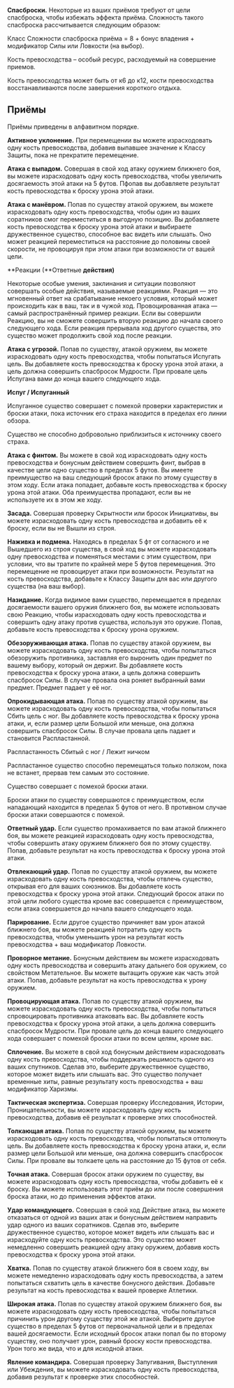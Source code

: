 **Спасброски.** Некоторые из ваших приёмов требуют от цели спасброска, чтобы избежать эффекта приёма. Сложность такого спасброска рассчитывается следующим образом:

Класс Сложности спасброска приёма = 8 + бонус владения + модификатор Силы или Ловкости (на выбор).

Кость превосходства – особый ресурс, расходуемый на совершение приемов.

Кость превосходства может быть от к6 до к12, кости превосходства восстанавливаются после завершения короткого отдыха.

## Приёмы

Приёмы приведены в алфавитном порядке.

**Активное уклонение.** При перемещении вы можете израсходовать одну кость превосходства, добавив выпавшее значение к Классу Защиты, пока не прекратите перемещение.

**Атака с выпадом.** Совершая в свой ход атаку оружием ближнего боя, вы можете израсходовать одну кость превосходства, чтобы увеличить досягаемость этой атаки на 5 футов. Пфопав вы добавляете результат кость превосходства к броску урона этой атаки.

**Атака с манёвром.** Попав по существу атакой оружием, вы можете израсходовать одну кость превосходства, чтобы один из ваших соратников смог переместиться в выгодную позицию. Вы добавляете кость превосходства к броску урона этой атаки и выбираете дружественное существо, способное вас видеть или слышать. Оно может реакцией переместиться на расстояние до половины своей скорости, не провоцируя при этом атаки при возможности от вашей цели.

**Реакции (**Ответные **действия)**

Некоторые особые умения, заклинания и ситуации позволяют совершать особые действия, называемые реакциями. Реакция — это мгновенный ответ на срабатывание некоего условия, который может происходить как в ваш, так и в чужой ход. Провоцированная атака — самый распространённый пример реакции. Если вы совершили Реакцию, вы не сможете совершить вторую реакцию до начала своего следующего хода. Если реакция прерывала ход другого существа, это существо может продолжить свой ход после реакции.

**Атака с угрозой.** Попав по существу, атакой оружием, вы можете израсходовать одну кость превосходства, чтобы попытаться Испугать цель. Вы добавляете кость превосходства к броску урона этой атаки, а цель должна совершить спасбросок Мудрости. При провале цель Испугана вами до конца вашего следующего хода.

**Испуг / Испуганный**

Испуганное существо совершает с помехой проверки характеристик и броски атаки, пока источник его страха находится в пределах его линии обзора.

Существо не способно добровольно приблизиться к источнику своего страха.

**Атака с финтом.** Вы можете в свой ход израсходовать одну кость превосходства и бонусным действием совершить финт, выбрав в качестве цели одно существо в пределах 5 футов. Вы имеете преимущество на ваш следующий бросок атаки по этому существу в этом ходу. Если атака попадает, добавьте кость превосходства к броску урона этой атаки. Оба преимущества пропадают, если вы не используете их в этом же ходу.

**Засада.** Совершая проверку Скрытности или бросок Инициативы, вы можете израсходовать одну кость превосходства и добавить её к броску, если вы не Вышли из строя.

**Наживка и подмена.** Находясь в пределах 5 фт от согласного и не Вышедшего из строя существа, в свой ход вы можете израсходовать одну превосходства и поменяться местами с этим существом, при условии, что вы тратите по крайней мере 5 футов перемещения. Это перемещение не провоцирует атаки при возможности. Результат на кость превосходства, добавьте к Классу Защиты для вас или другого существа (на ваш выбор).

**Назидание.** Когда видимое вами существо, перемещается в пределах досягаемости вашего оружия ближнего боя, вы можете использовать свою Реакцию, чтобы израсходовать одну кость превосходства и совершить одну атаку против существа, используя это оружие. Попав, добавьте кость превосходства к броску урона оружием.

**Обезоруживающая атака.** Попав по существу атакой оружием, вы можете израсходовать одну кость превосходства, чтобы попытаться обезоружить противника, заставляя его выронить один предмет по вашему выбору, который он держит. Вы добавляете кость превосходства к броску урона атаки, а цель должна совершить спасбросок Силы. В случае провала она роняет выбранный вами предмет. Предмет падает у её ног.

**Опрокидывающая атака.** Попав по существу атакой оружием, вы можете израсходовать одну кость превосходства, чтобы попытаться Сбить цель с ног. Вы добавляете кость превосходства к броску урона атаки, и, если размер цели Большой или меньше, она должна совершить спасбросок Силы. В случае провала цель падает и становится Распластанной.

Распластанность Сбитый с ног / Лежит ничком

Распластанное существо способно перемещаться только ползком, пока не встанет, прервав тем самым это состояние.

Существо совершает с помехой броски атаки.

Броски атаки по существу совершаются с преимуществом, если нападающий находится в пределах 5 футов от него. В противном случае броски атаки совершаются с помехой.

**Ответный удар.** Если существо промахивается по вам атакой ближнего боя, вы можете реакцией израсходовать одну кость превосходства, чтобы совершить атаку оружием ближнего боя по этому существу. Попав, добавьте результат на кость превосходства к броску урона этой атаки.

**Отвлекающий удар.** Попав по существу атакой оружием, вы можете израсходовать одну кость превосходства, чтобы отвлечь существо, открывая его для ваших союзников. Вы добавляете кость превосходства к броску урона этой атаки. Следующий бросок атаки по этой цели любого существа кроме вас совершается с преимуществом, если атака совершается до начала вашего следующего хода.

**Парирование.** Если другое существо причиняет вам урон атакой ближнего боя, вы можете реакцией потратить одну кость превосходства, чтобы уменьшить урон на результат кость превосходства + ваш модификатор Ловкости.

**Проворное метание.** Бонусным действием вы можете израсходовать одну кость превосходства и совершить атаку дальнего боя оружием, со свойством Метательное. Вы можете вытащить оружие как часть этой атаки. Попав, добавьте результат на кость превосходства к урону оружием.

**Провоцирующая атака.** Попав по существу атакой оружием, вы можете израсходовать одну кость превосходства, чтобы попытаться спровоцировать противника атаковать вас. Вы добавляете кость превосходства к броску урона этой атаки, а цель должна совершить спасбросок Мудрости. При провале цель до конца вашего следующего хода совершает с помехой броски атаки по всем целям, кроме вас.

**Сплочение.** Вы можете в свой ход бонусным действием израсходовать одну кость превосходства, чтобы поддержать решимость одного из ваших спутников. Сделав это, выберите дружественное существо, которое может видеть или слышать вас. Это существо получает временные хиты, равные результату кость превосходства + ваш модификатор Харизмы.

**Тактическая экспертиза.** Совершая проверку Исследования, Истории, Проницательности, вы можете израсходовать одну кость превосходства, добавив её результат к проверке этих способностей.

**Толкающая атака.** Попав по существу атакой оружием, вы можете израсходовать одну кость превосходства, чтобы попытаться оттолкнуть цель. Вы добавляете кость превосходства к броску урона атаки, и, если размер цели Большой или меньше, она должна совершить спасбросок Силы. При провале вы толкаете цель на расстояние до 15 футов от себя.

**Точная атака.** Совершая бросок атаки оружием по существу, вы можете израсходовать одну кость превосходства, чтобы добавить её к броску. Вы можете использовать этот приём до или после совершения броска атаки, но до применения эффектов атаки.

**Удар командующего.** Совершая в свой ход Действие атака, вы можете отказаться от одной из ваших атак и бонусным действием направить удар одного из ваших соратников. Сделав это, выберите дружественное существо, которое может видеть или слышать вас и израсходуйте одну кость превосходства. Это существо может немедленно совершить реакцией одну атаку оружием, добавив кость превосходства к броску урона этой атаки.

**Хватка.** Попав по существу атакой ближнего боя в своем ходу, вы можете немедленно израсходовать одну кость превосходства, а затем попытаться схватить цель в качестве бонусного действия. Добавьте результат на кость превосходства к вашей проверке Атлетики.

**Широкая атака.** Попав по существу атакой оружием ближнего боя, вы можете израсходовать одну кость превосходства, чтобы попытаться причинить урон другому существу этой же атакой. Выберите другое существо в пределах 5 футов от первоначальной цели и в пределах вашей досягаемости. Если исходный бросок атаки попал бы по второму существу, оно получает урон, равный броску кости превосходства. Урон того же вида, что и для исходной атаки.

**Явление командира.** Совершая проверку Запугивания, Выступления или Убеждения, вы можете израсходовать одну кость превосходства, добавив результат к проверке этих способностей.